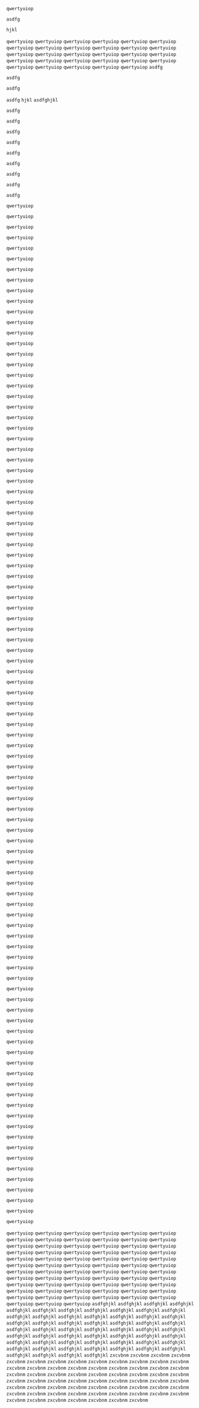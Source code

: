 `qwertyuiop`

`asdfg`


`hjkl`

`qwertyuiop`
`qwertyuiop`
`qwertyuiop`
`qwertyuiop`
`qwertyuiop`
`qwertyuiop`
`qwertyuiop`
`qwertyuiop`
`qwertyuiop`
`qwertyuiop`
`qwertyuiop`
`qwertyuiop`
`qwertyuiop`
`qwertyuiop`
`qwertyuiop`
`qwertyuiop`
`qwertyuiop`
`qwertyuiop`
`qwertyuiop`
`qwertyuiop`
`qwertyuiop`
`qwertyuiop`
`qwertyuiop`
`qwertyuiop`
`qwertyuiop`
`qwertyuiop`
`qwertyuiop`
`qwertyuiop`
`qwertyuiop`
`asdfg`

`asdfg`

`asdfg`

`asdfg`
`hjkl`
`asdfghjkl`

`asdfg`

`asdfg`

`asdfg`

`asdfg`

`asdfg`

`asdfg`

`asdfg`

`asdfg`

`asdfg`

`qwertyuiop`

`qwertyuiop`

`qwertyuiop`

`qwertyuiop`

`qwertyuiop`

`qwertyuiop`

`qwertyuiop`

`qwertyuiop`

`qwertyuiop`

`qwertyuiop`

`qwertyuiop`

`qwertyuiop`

`qwertyuiop`

`qwertyuiop`

`qwertyuiop`

`qwertyuiop`

`qwertyuiop`

`qwertyuiop`

`qwertyuiop`

`qwertyuiop`

`qwertyuiop`

`qwertyuiop`

`qwertyuiop`

`qwertyuiop`

`qwertyuiop`

`qwertyuiop`

`qwertyuiop`

`qwertyuiop`

`qwertyuiop`

`qwertyuiop`

`qwertyuiop`

`qwertyuiop`

`qwertyuiop`

`qwertyuiop`

`qwertyuiop`

`qwertyuiop`

`qwertyuiop`

`qwertyuiop`

`qwertyuiop`

`qwertyuiop`

`qwertyuiop`

`qwertyuiop`

`qwertyuiop`

`qwertyuiop`

`qwertyuiop`

`qwertyuiop`

`qwertyuiop`

`qwertyuiop`

`qwertyuiop`

`qwertyuiop`

`qwertyuiop`

`qwertyuiop`

`qwertyuiop`

`qwertyuiop`

`qwertyuiop`

`qwertyuiop`

`qwertyuiop`

`qwertyuiop`

`qwertyuiop`

`qwertyuiop`

`qwertyuiop`

`qwertyuiop`

`qwertyuiop`

`qwertyuiop`

`qwertyuiop`

`qwertyuiop`

`qwertyuiop`

`qwertyuiop`

`qwertyuiop`

`qwertyuiop`

`qwertyuiop`

`qwertyuiop`

`qwertyuiop`

`qwertyuiop`

`qwertyuiop`

`qwertyuiop`

`qwertyuiop`

`qwertyuiop`

`qwertyuiop`

`qwertyuiop`

`qwertyuiop`

`qwertyuiop`

`qwertyuiop`

`qwertyuiop`

`qwertyuiop`

`qwertyuiop`

`qwertyuiop`

`qwertyuiop`

`qwertyuiop`

`qwertyuiop`

`qwertyuiop`

`qwertyuiop`

`qwertyuiop`

`qwertyuiop`

`qwertyuiop`

`qwertyuiop`

`qwertyuiop`

`qwertyuiop`
`qwertyuiop`
`qwertyuiop`
`qwertyuiop`
`qwertyuiop`
`qwertyuiop`
`qwertyuiop`
`qwertyuiop`
`qwertyuiop`
`qwertyuiop`
`qwertyuiop`
`qwertyuiop`
`qwertyuiop`
`qwertyuiop`
`qwertyuiop`
`qwertyuiop`
`qwertyuiop`
`qwertyuiop`
`qwertyuiop`
`qwertyuiop`
`qwertyuiop`
`qwertyuiop`
`qwertyuiop`
`qwertyuiop`
`qwertyuiop`
`qwertyuiop`
`qwertyuiop`
`qwertyuiop`
`qwertyuiop`
`qwertyuiop`
`qwertyuiop`
`qwertyuiop`
`qwertyuiop`
`qwertyuiop`
`qwertyuiop`
`qwertyuiop`
`qwertyuiop`
`qwertyuiop`
`qwertyuiop`
`qwertyuiop`
`qwertyuiop`
`qwertyuiop`
`qwertyuiop`
`qwertyuiop`
`qwertyuiop`
`qwertyuiop`
`qwertyuiop`
`qwertyuiop`
`qwertyuiop`
`qwertyuiop`
`qwertyuiop`
`qwertyuiop`
`qwertyuiop`
`qwertyuiop`
`qwertyuiop`
`qwertyuiop`
`qwertyuiop`
`qwertyuiop`
`qwertyuiop`
`qwertyuiop`
`qwertyuiop`
`qwertyuiop`
`qwertyuiop`
`qwertyuiop`
`qwertyuiop`
`qwertyuiop`
`qwertyuiop`
`qwertyuiop`
`qwertyuiop`
`asdfghjkl`
`asdfghjkl`
`asdfghjkl`
`asdfghjkl`
`asdfghjkl`
`asdfghjkl`
`asdfghjkl`
`asdfghjkl`
`asdfghjkl`
`asdfghjkl`
`asdfghjkl`
`asdfghjkl`
`asdfghjkl`
`asdfghjkl`
`asdfghjkl`
`asdfghjkl`
`asdfghjkl`
`asdfghjkl`
`asdfghjkl`
`asdfghjkl`
`asdfghjkl`
`asdfghjkl`
`asdfghjkl`
`asdfghjkl`
`asdfghjkl`
`asdfghjkl`
`asdfghjkl`
`asdfghjkl`
`asdfghjkl`
`asdfghjkl`
`asdfghjkl`
`asdfghjkl`
`asdfghjkl`
`asdfghjkl`
`asdfghjkl`
`asdfghjkl`
`asdfghjkl`
`asdfghjkl`
`asdfghjkl`
`asdfghjkl`
`asdfghjkl`
`asdfghjkl`
`asdfghjkl`
`asdfghjkl`
`asdfghjkl`
`asdfghjkl`
`asdfghjkl`
`asdfghjkl`
`asdfghjkl`
`asdfghjkl`
`asdfghjkl`
`asdfghjkl`
`asdfghjkl`
`asdfghjkl`
`asdfghjkl`
`asdfghjkl`
`asdfghjkl`
`zxcvbnm`
`zxcvbnm`
`zxcvbnm`
`zxcvbnm`
`zxcvbnm`
`zxcvbnm`
`zxcvbnm`
`zxcvbnm`
`zxcvbnm`
`zxcvbnm`
`zxcvbnm`
`zxcvbnm`
`zxcvbnm`
`zxcvbnm`
`zxcvbnm`
`zxcvbnm`
`zxcvbnm`
`zxcvbnm`
`zxcvbnm`
`zxcvbnm`
`zxcvbnm`
`zxcvbnm`
`zxcvbnm`
`zxcvbnm`
`zxcvbnm`
`zxcvbnm`
`zxcvbnm`
`zxcvbnm`
`zxcvbnm`
`zxcvbnm`
`zxcvbnm`
`zxcvbnm`
`zxcvbnm`
`zxcvbnm`
`zxcvbnm`
`zxcvbnm`
`zxcvbnm`
`zxcvbnm`
`zxcvbnm`
`zxcvbnm`
`zxcvbnm`
`zxcvbnm`
`zxcvbnm`
`zxcvbnm`
`zxcvbnm`
`zxcvbnm`
`zxcvbnm`
`zxcvbnm`
`zxcvbnm`
`zxcvbnm`
`zxcvbnm`
`zxcvbnm`
`zxcvbnm`
`zxcvbnm`
`zxcvbnm`
`zxcvbnm`
`zxcvbnm`
`zxcvbnm`
`zxcvbnm`
`zxcvbnm`
`zxcvbnm`
`zxcvbnm`
`zxcvbnm`
`zxcvbnm`
`zxcvbnm`

